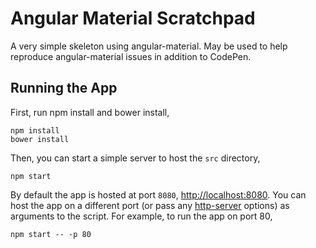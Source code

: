 # Angular Material Scratchpad
A very simple skeleton using angular-material.  May be used to help reproduce angular-material issues in addition to CodePen.

## Running the App
First, run npm install and bower install,
```
npm install
bower install
```

Then, you can start a simple server to host the  `src` directory,
```
npm start
```

By default the app is hosted at port `8080`, <http://localhost:8080>.
You can host the app on a different port (or pass any [http-server](https://github.com/indexzero/http-server#available-options) options)
as arguments to the script.  For example, to run the app on port 80,
```
npm start -- -p 80
```
